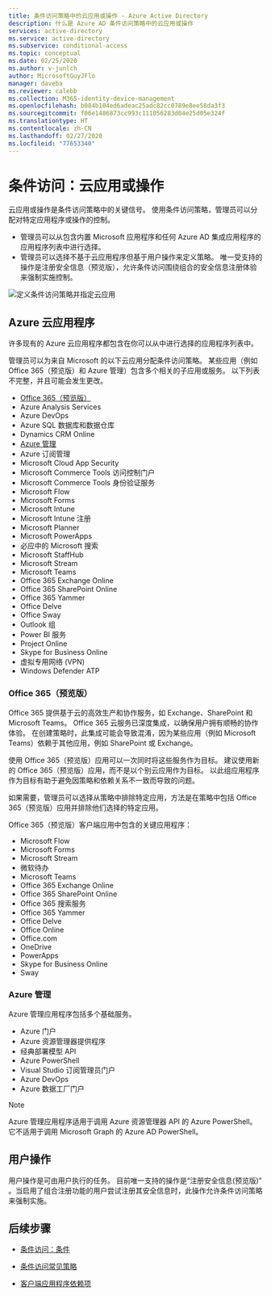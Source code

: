 ```yaml
---
title: 条件访问策略中的云应用或操作 - Azure Active Directory
description: 什么是 Azure AD 条件访问策略中的云应用或操作
services: active-directory
ms.service: active-directory
ms.subservice: conditional-access
ms.topic: conceptual
ms.date: 02/25/2020
ms.author: v-junlch
author: MicrosoftGuyJFlo
manager: daveba
ms.reviewer: calebb
ms.collection: M365-identity-device-management
ms.openlocfilehash: b084b104ed6adeac25adc82cc0789e8ee58da3f3
ms.sourcegitcommit: f06e1486873cc993c111056283d04e25d05e324f
ms.translationtype: HT
ms.contentlocale: zh-CN
ms.lasthandoff: 02/27/2020
ms.locfileid: "77653340"
---
```

# <a name="conditional-access-cloud-apps-or-actions"></a>条件访问：云应用或操作

云应用或操作是条件访问策略中的关键信号。 使用条件访问策略，管理员可以分配对特定应用程序或操作的控制。

- 管理员可以从包含内置 Microsoft 应用程序和任何 Azure AD 集成应用程序的应用程序列表中进行选择。
- 管理员可以选择不基于云应用程序但基于用户操作来定义策略。 唯一受支持的操作是注册安全信息（预览版），允许条件访问围绕组合的安全信息注册体验来强制实施控制。

![定义条件访问策略并指定云应用](./media/concept-conditional-access-cloud-apps/conditional-access-cloud-apps-or-actions.png)

## <a name="azure-cloud-applications"></a>Azure 云应用程序

许多现有的 Azure 云应用程序都包含在你可以从中进行选择的应用程序列表中。 

管理员可以为来自 Microsoft 的以下云应用分配条件访问策略。 某些应用（例如 Office 365（预览版）和 Azure 管理）包含多个相关的子应用或服务。 以下列表不完整，并且可能会发生更改。

- [Office 365（预览版）](#office-365-preview)
- Azure Analysis Services
- Azure DevOps
- Azure SQL 数据库和数据仓库
- Dynamics CRM Online
- [Azure 管理](#microsoft-azure-management)
- Azure 订阅管理
- Microsoft Cloud App Security
- Microsoft Commerce Tools 访问控制门户
- Microsoft Commerce Tools 身份验证服务
- Microsoft Flow
- Microsoft Forms
- Microsoft Intune
- Microsoft Intune 注册 
- Microsoft Planner
- Microsoft PowerApps
- 必应中的 Microsoft 搜索
- Microsoft StaffHub
- Microsoft Stream
- Microsoft Teams
- Office 365 Exchange Online
- Office 365 SharePoint Online
- Office 365 Yammer
- Office Delve
- Office Sway
- Outlook 组
- Power BI 服务
- Project Online
- Skype for Business Online
- 虚拟专用网络 (VPN)
- Windows Defender ATP

### <a name="office-365-preview"></a>Office 365（预览版）

Office 365 提供基于云的高效生产和协作服务，如 Exchange、SharePoint 和 Microsoft Teams。 Office 365 云服务已深度集成，以确保用户拥有顺畅的协作体验。 在创建策略时，此集成可能会导致混淆，因为某些应用（例如 Microsoft Teams）依赖于其他应用，例如 SharePoint 或 Exchange。

使用 Office 365（预览版）应用可以一次同时将这些服务作为目标。 建议使用新的 Office 365（预览版）应用，而不是以个别云应用作为目标。 以此组应用程序作为目标有助于避免因策略和依赖关系不一致而导致的问题。

如果需要，管理员可以选择从策略中排除特定应用，方法是在策略中包括 Office 365（预览版）应用并排除他们选择的特定应用。

Office 365（预览版）客户端应用中包含的关键应用程序：

   - Microsoft Flow
   - Microsoft Forms
   - Microsoft Stream
   - 微软待办
   - Microsoft Teams
   - Office 365 Exchange Online
   - Office 365 SharePoint Online
   - Office 365 搜索服务
   - Office 365 Yammer
   - Office Delve
   - Office Online
   - Office.com
   - OneDrive
   - PowerApps
   - Skype for Business Online
   - Sway

### <a name="azure-management"></a>Azure 管理

Azure 管理应用程序包括多个基础服务。 

   - Azure 门户
   - Azure 资源管理器提供程序
   - 经典部署模型 API
   - Azure PowerShell
   - Visual Studio 订阅管理员门户
   - Azure DevOps
   - Azure 数据工厂门户

> [!NOTE]
> Azure 管理应用程序适用于调用 Azure 资源管理器 API 的 Azure PowerShell。 它不适用于调用 Microsoft Graph 的 Azure AD PowerShell。

## <a name="user-actions"></a>用户操作

用户操作是可由用户执行的任务。 目前唯一支持的操作是“注册安全信息(预览版)”  。当启用了组合注册功能的用户尝试注册其安全信息时，此操作允许条件访问策略来强制实施。 

## <a name="next-steps"></a>后续步骤

- [条件访问：条件](concept-conditional-access-conditions.md)

- [条件访问常见策略](concept-conditional-access-policy-common.md)
- [客户端应用程序依赖项](service-dependencies.md)

<!-- Update_Description: wording update -->